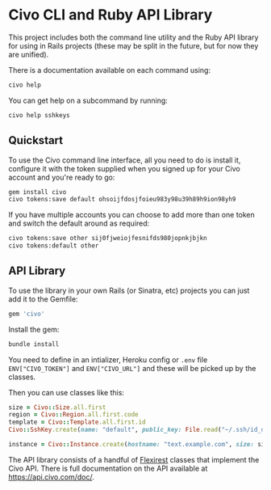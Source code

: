 # Civo CLI and Ruby API Library

This project includes both the command line utility and the Ruby API library for using in Rails projects (these may be split in the future, but for now they are unified).

There is a documentation available on each command using:

```sh
civo help
```

You can get help on a subcommand by running:

```sh
civo help sshkeys
```

## Quickstart

To use the Civo command line interface, all you need to do is install it, configure it with the token supplied when you signed up for your Civo account and you're ready to go:

```sh
gem install civo
civo tokens:save default ohsoijfdosjfoieu983y98u39h89h9ion98yh9
```

If you have multiple accounts you can choose to add more than one token and switch the default around as required:

```sh
civo tokens:save other sij0fjweiojfesnifds980jopnkjbjkn
civo tokens:default other
```

## API Library

To use the library in your own Rails (or Sinatra, etc) projects you can just add it to the Gemfile:

```ruby
gem 'civo'
```

Install the gem:

```sh
bundle install
```

You need to define in an intializer, Heroku config or `.env` file `ENV["CIVO_TOKEN"]` and `ENV["CIVO_URL"]` and these will be picked up by the classes.

Then you can use classes like this:

```ruby
size = Civo::Size.all.first
region = Civo::Region.all.first.code
template = Civo::Template.all.first.id
Civo::SshKey.create(name: "default", public_key: File.read("~/.ssh/id_dsa.pub"))

instance = Civo::Instance.create(hostname: "text.example.com", size: size, region: region, template: template, public_ip: true, ssh_key: "default")
```

The API library consists of a handful of [Flexirest](https://github.com/andyjeffries/flexirest) classes that implement the Civo API. There is full documentation on the API available at https://api.civo.com/doc/.